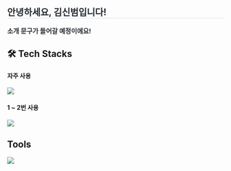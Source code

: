 <h2 style="border-bottom: 1px solid #d8dee4; color: #282d33;"> 안녕하세요, 김신범입니다! </h2>  
<div style="font-weight: 700; font-size: 15px; text-align: left; color: #282d33;"> 소개 문구가 들어갈 예정이에요! </div> 
</div>
<h2> 🛠️ Tech Stacks </h2>
<h4>자주 사용</h4>
<img src="https://skillicons.dev/icons?i=java,spring,hibernate,py,mysql,git,gitlab" />
<h4>1 ~ 2번 사용</h4>
<img src="https://skillicons.dev/icons?i=html,css,js,vue,pinia,redis,docker,fastapi,flask,jenkins,kafka,linux" />
<h2>Tools</h2>
<img src="https://skillicons.dev/icons?i=idea,eclipse,vscode,notion,postman" />
